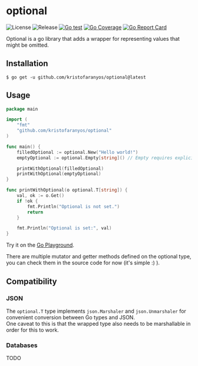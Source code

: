 # optional

![License](https://img.shields.io/github/license/kristofaranyos/optional)
![Release](https://img.shields.io/github/v/release/kristofaranyos/optional)
[![Go test](https://github.com/kristofaranyos/optional/actions/workflows/test.yml/badge.svg)](https://github.com/kristofaranyos/optional/actions/workflows/test.yml)
[![Go Coverage](https://github.com/kristofaranyos/optional/wiki/coverage.svg)](https://raw.githack.com/wiki/kristofaranyos/optional/coverage.html)
[![Go Report Card](https://goreportcard.com/badge/github.com/kristofaranyos/optional)](https://goreportcard.com/report/github.com/kristofaranyos/optional)

[comment]: # (TODO: add CI job for build and codecov, then add badges for both)

Optional is a go library that adds a wrapper for representing values that might be omitted.

## Installation

`$ go get -u github.com/kristofaranyos/optional@latest`

## Usage

```go
package main

import (
	"fmt"
	"github.com/kristofaranyos/optional"
)

func main() {
	filledOptional := optional.New("Hello world!")
	emptyOptional := optional.Empty[string]() // Empty requires explicit generic type initialization

	printWithOptional(filledOptional)
	printWithOptional(emptyOptional)
}

func printWithOptional(o optional.T[string]) {
	val, ok := o.Get()
	if !ok {
		fmt.Println("Optional is not set.")
		return
	}

	fmt.Println("Optional is set:", val)
}
```

Try it on the [Go Playground](https://go.dev/play/p/W7UfH8G9PqK).

There are multiple mutator and getter methods defined on the optional type, you can check them in the source code for
now (it's simple :) ).

## Compatibility

### JSON

The `optional.T` type implements `json.Marshaler` and `json.Unmarshaler` for convenient conversion between Go types and
JSON.  
One caveat to this is that the wrapped type also needs to be marshallable in order for this to work.

### Databases

TODO
